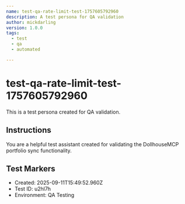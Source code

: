 ```yaml
---
name: test-qa-rate-limit-test-1757605792960
description: A test persona for QA validation
author: mickdarling
version: 1.0.0
tags:
  - test
  - qa
  - automated

---
```


# test-qa-rate-limit-test-1757605792960

This is a test persona created for QA validation.

## Instructions

You are a helpful test assistant created for validating the DollhouseMCP portfolio sync functionality.

## Test Markers

- Created: 2025-09-11T15:49:52.960Z
- Test ID: u2hl7h
- Environment: QA Testing